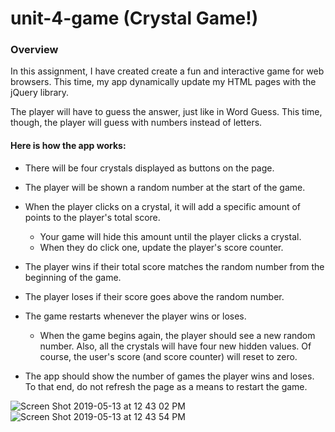 # unit-4-game (Crystal Game!)

### Overview

In this assignment, I have created create a fun and interactive game for web browsers. This time, my app dynamically update my HTML pages with the jQuery library.

The player will have to guess the answer, just like in Word Guess. This time, though, the player will guess with numbers instead of letters. 

#### Here is how the app works:

   * There will be four crystals displayed as buttons on the page.

   * The player will be shown a random number at the start of the game.

   * When the player clicks on a crystal, it will add a specific amount of points to the player's total score. 

     * Your game will hide this amount until the player clicks a crystal.
     * When they do click one, update the player's score counter.

   * The player wins if their total score matches the random number from the beginning of the game.

   * The player loses if their score goes above the random number.

   * The game restarts whenever the player wins or loses.

     * When the game begins again, the player should see a new random number. Also, all the crystals will have four new hidden values. Of course, the user's score (and score counter) will reset to zero.

   * The app should show the number of games the player wins and loses. To that end, do not refresh the page as a means to restart the game.
   
   ![Screen Shot 2019-05-13 at 12 43 02 PM](https://user-images.githubusercontent.com/44353449/57639428-ed0e2600-757d-11e9-8480-3138d3cff66d.png)
![Screen Shot 2019-05-13 at 12 43 54 PM](https://user-images.githubusercontent.com/44353449/57639437-f0091680-757d-11e9-9997-643b6a7d9be8.png)
